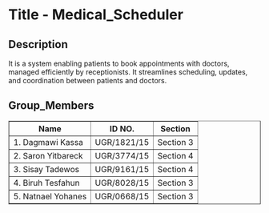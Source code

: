 # Title - Medical_Scheduler

## Description

It is a system enabling patients to book appointments with doctors, managed efficiently by receptionists. It streamlines scheduling, updates, and coordination between patients and doctors.

## Group_Members

<table border="1" cellpadding="5" cellspacing="0">
  <tr>
    <th>Name</th>
    <th>ID NO.</th>
    <th>Section</th>
  </tr>
  <tr>
    <td>1. Dagmawi Kassa</td>
    <td>UGR/1821/15</td>
    <td>Section 3</td>
  </tr>
  <tr>
    <td>2. Saron Yitbareck</td>
    <td>UGR/3774/15</td>
    <td>Section 4</td>
  </tr>
  <tr>
    <td>3. Sisay Tadewos</td>
    <td>UGR/9161/15</td>
    <td>Section 4</td>
  </tr>
  <tr>
    <td>4. Biruh Tesfahun</td>
    <td>UGR/8028/15</td>
    <td>Section 3</td>
  </tr>
  <tr>
    <td>5. Natnael Yohanes</td>
    <td>UGR/0668/15</td>
    <td>Section 3</td>
  </tr>
</table>
